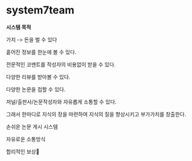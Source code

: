 # system7team

**시스템 목적**

가치 -> 돈을 벌 수 있다

흩어진 정보를 한눈에 볼 수 있다.

전문적인 코멘트를 작성자의 비용없이 받을 수 있다.

다양한 리뷰를 받아볼 수 있다.

다양한 논문을 접할 수 있다.

저널/출판사/논문작성자와 자유롭게 소통할 수 있다.

그래서 한마디로
지식의 장을 마련하여 지식의 질을 향상시키고 부가가치를 창출한다.

손쉬운 논문 게시 시스템

자유로운 소통방식

합리적인 보상

